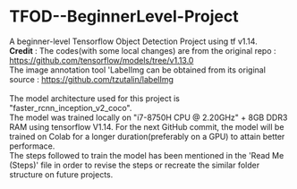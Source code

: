 # TFOD--BeginnerLevel-Project
 A beginner-level Tensorflow Object Detection Project using tf v1.14.<br>
 <b>Credit</b> : The codes(with some local changes) are from the original repo : https://github.com/tensorflow/models/tree/v1.13.0<br>
 The image annotation tool 'LabelImg can be obtained from its original source : https://github.com/tzutalin/labelImg<br><br>
 The model architecture used for this project is "faster_rcnn_inception_v2_coco".<br>
 The model was trained locally on "i7-8750H CPU @ 2.20GHz" + 8GB DDR3 RAM using tensorflow V1.14. For the next GitHub commit, the model will be trained on Colab for a longer duration(preferably on a GPU) to attain better performace.<br>
 The steps followed to train the model has been mentioned in the 'Read Me (Steps)' file in order to revise the steps or recreate the similar folder structure on future projects.

